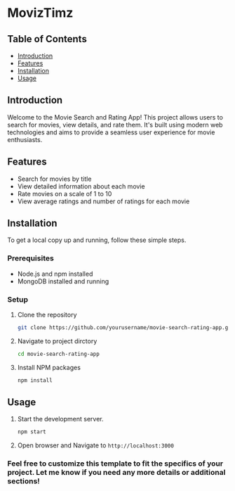 # MovizTimz

## Table of Contents

- [Introduction](#introduction)
- [Features](#features)
- [Installation](#installation)
- [Usage](#usage)

## Introduction

Welcome to the Movie Search and Rating App! This project allows users to search for movies, view details, and rate them. It's built using modern web technologies and aims to provide a seamless user experience for movie enthusiasts.

## Features

- Search for movies by title
- View detailed information about each movie
- Rate movies on a scale of 1 to 10
- View average ratings and number of ratings for each movie

## Installation

To get a local copy up and running, follow these simple steps.

### Prerequisites

- Node.js and npm installed
- MongoDB installed and running

### Setup

1. Clone the repository

   ```sh
   git clone https://github.com/yourusername/movie-search-rating-app.git
   ```

2. Navigate to project dirctory

   ```sh
   cd movie-search-rating-app
   ```

3. Install NPM packages

   ```sh
   npm install
   ```

## Usage

1. Start the development server.

   ```sh
   npm start
   ```

2. Open browser and Navigate to `http://localhost:3000`

### Feel free to customize this template to fit the specifics of your project. Let me know if you need any more details or additional sections!
